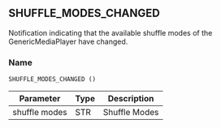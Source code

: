 ## SHUFFLE\_MODES\_CHANGED

Notification indicating that the available shuffle modes of the GenericMediaPlayer have changed.

### Name

`SHUFFLE_MODES_CHANGED ()`


| Parameter     | Type | Description   |
| ------------- | ---- | ------------- |
| shuffle modes | STR  | Shuffle Modes |
